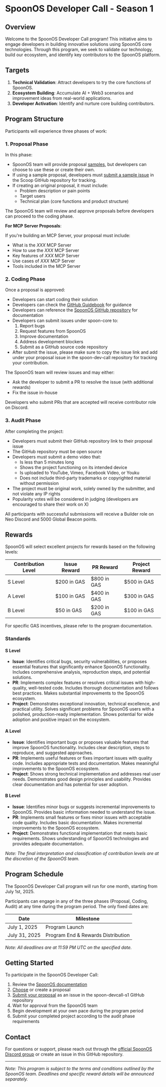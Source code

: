 # SpoonOS Developer Call - Season 1

## Overview

Welcome to the SpoonOS Developer Call program! This initiative aims to engage developers in building innovative solutions using SpoonOS core technologies. Through this program, we seek to validate our technology, build our ecosystem, and identify key contributors to the SpoonOS platform.

## Targets

1. **Technical Validation**: Attract developers to try the core functions of SpoonOS.
2. **Ecosystem Building**: Accumulate AI + Web3 scenarios and improvement ideas from real-world applications.
3. **Developer Activation**: Identify and nurture core building contributors.

## Program Structure

Participants will experience three phases of work:

### 1. Proposal Phase

In this phase:

- SpoonOS team will provide proposal [samples](./Proposal_Samples/), but developers can choose to use these or create their own.
- If using a sample proposal, developers must [submit a sample issue](https://github.com/XSpoonAi/spoon-devcall-s1/issues) in the Scoop GitHub repository for tracking.
- If creating an original proposal, it must include:
  - Problem description or pain points
  - Target users
  - Technical plan (core functions and product structure)

The SpoonOS team will review and approve proposals before developers can proceed to the coding phase.

**For MCP Server Proposals**:

If you're building an MCP Server, your proposal must include:

- What is the _XXX_ MCP Server
- How to use the _XXX_ MCP Server
- Key features of _XXX_ MCP Server
- Use cases of _XXX_ MCP Server
- Tools included in the MCP Server

### 2. Coding Phase

Once a proposal is approved:

- Developers can start coding their solution
- Developers can check the [GitHub Guidebook](https://x.com/SpoonOS_ai/status/1939987670215885039) for guidance
- Developers can reference the [SpoonOS GitHub repository](https://github.com/XSpoonAi/spoon-core) for documentation
- Developers can submit issues under spoon-core to:
  1. Report bugs
  2. Request features from SpoonOS
  3. Improve documentation
  4. Address development blockers
  5. Submit as a GitHub source code repository
- After submit the issue, please make sure to copy the issue link and add under your proposal issue in the spoon-dev-call repository for tracking your contribution.

The SpoonOS team will review issues and may either:

- Ask the developer to submit a PR to resolve the issue (with additional rewards)
- Fix the issue in-house

Developers who submit PRs that are accepted will receive contributor role on Discord.

### 3. Audit Phase

After completing the project:

- Developers must submit their GitHub repository link to their proposal issue
- The GitHub repository must be open source
- Developers must submit a demo video that:
  - Is less than 5 minutes long
  - Shows the project functioning on its intended device
  - Is uploaded to YouTube, Vimeo, Facebook Video, or Youku
  - Does not include third-party trademarks or copyrighted material without permission
- The project must be original work, solely owned by the submitter, and not violate any IP rights
- Popularity votes will be considered in judging (developers are encouraged to share their work on X)

All participants with successful submissions will receive a Builder role on Neo Discord and 5000 Global Beacon points.

## Rewards

SpoonOS will select excellent projects for rewards based on the following levels:

| Contribution Level | Issue Reward                      | PR Reward                                                                | Project Reward                                                      |
| ------------------ | --------------------------------- | ------------------------------------------------------------------------ | ------------------------------------------------------------------- |
| S Level            | $200 in GAS | $800 in GAS | $500 in GAS |
| A Level            | $100 in GAS | $400 in GAS | $300 in GAS |
| B Level            | $50 in GAS | $200 in GAS | $100 in GAS |

For specific GAS incentives, please refer to the program documentation.

### Standards

#### S Level

- **Issue**: Identifies critical bugs, security vulnerabilities, or proposes essential features that significantly enhance SpoonOS functionality. Includes comprehensive analysis, reproduction steps, and potential solutions.
- **PR**: Implements complex features or resolves critical issues with high-quality, well-tested code. Includes thorough documentation and follows best practices. Makes substantial improvements to the SpoonOS ecosystem.
- **Project**: Demonstrates exceptional innovation, technical excellence, and practical utility. Solves significant problems for SpoonOS users with a polished, production-ready implementation. Shows potential for wide adoption and positive impact on the ecosystem.

#### A Level

- **Issue**: Identifies important bugs or proposes valuable features that improve SpoonOS functionality. Includes clear description, steps to reproduce, and suggested approaches.
- **PR**: Implements useful features or fixes important issues with quality code. Includes appropriate tests and documentation. Makes meaningful improvements to the SpoonOS ecosystem.
- **Project**: Shows strong technical implementation and addresses real user needs. Demonstrates good design principles and usability. Provides clear documentation and has potential for user adoption.

#### B Level

- **Issue**: Identifies minor bugs or suggests incremental improvements to SpoonOS. Provides basic information needed to understand the issue.
- **PR**: Implements small features or fixes minor issues with acceptable code quality. Includes basic documentation. Makes incremental improvements to the SpoonOS ecosystem.
- **Project**: Demonstrates functional implementation that meets basic requirements. Shows understanding of SpoonOS technologies and provides adequate documentation.

_Note: The final interpretation and classification of contribution levels are at the discretion of the SpoonOS team._

## Program Schedule

The SpoonOS Developer Call program will run for one month, starting from July 1st, 2025.

Participants can engage in any of the three phases (Proposal, Coding, Audit) at any time during the program period. The only fixed dates are:

| Date          | Milestone                          |
| ------------- | ---------------------------------- |
| July 1, 2025 | Program Launch                     |
| July 31, 2025 | Program End & Rewards Distribution |

_Note: All deadlines are at 11:59 PM UTC on the specified date._

## Getting Started

To participate in the SpoonOS Developer Call:

1. Review the [SpoonOS documentation](https://github.com/XSpoonAi/spoon-core)
2. [Choose](./Proposal_Samples/) or create a proposal
3. [Submit your proposal](https://github.com/XSpoonAi/spoon-devcall-s1/issues) as an issue in the spoon-devcall-s1 GitHub repository
4. Wait for approval from the SpoonOS team
5. Begin development at your own pace during the program period
6. Submit your completed project according to the audit phase requirements

## Contact

For questions or support, please reach out through the [official SpoonOS Discord group](https://discord.gg/G6y3ZCFK4h) or create an issue in this GitHub repository.

---

_Note: This program is subject to the terms and conditions outlined by the SpoonOS team. Deadlines and specific reward details will be announced separately._

